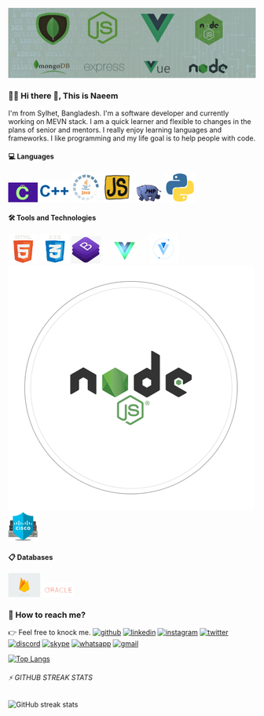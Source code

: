 ![Anurag's GitHub stats](https://github.com/NaeemHaque/NaeemHaque/blob/main/mevn-light.png)

### 👨‍💻 Hi there 👋, This is Naeem
 I'm from Sylhet, Bangladesh. I'm a software developer and currently working on MEVN stack. I am a quick learner and flexible to changes in the plans of senior and mentors. I really enjoy learning languages and frameworks. I like programming and my life goal is to help people with code.

#### 💻 Languages 

<img src="https://github.com/NaeemHaque/NaeemHaque/blob/main/gif/c-2.gif" width="60px">
<img src="https://github.com/NaeemHaque/NaeemHaque/blob/main/gif/c%2B%2B.gif" width="60px">
<img src="https://github.com/NaeemHaque/NaeemHaque/blob/main/gif/java.gif" width="60px">
<img src="https://github.com/NaeemHaque/NaeemHaque/blob/main/gif/js.gif" width="60px">
<img src="https://github.com/NaeemHaque/NaeemHaque/blob/main/gif/php.gif" width="60px">
<img src="https://github.com/NaeemHaque/NaeemHaque/blob/main/gif/python.gif" width="60px">


#### 🛠️ Tools and Technologies

<img src="https://github.com/NaeemHaque/NaeemHaque/blob/main/gif/html.gif" width="60px">
<img src="https://github.com/NaeemHaque/NaeemHaque/blob/main/gif/css.gif" width="60px">
<img src="https://github.com/NaeemHaque/NaeemHaque/blob/main/gif/bootstrap.jpg" width="60px">
<img src="https://github.com/NaeemHaque/NaeemHaque/blob/main/gif/vue.gif" width="90px">
<img src="https://github.com/NaeemHaque/NaeemHaque/blob/main/gif/vuetify.png" width="60px">
<img src="https://github.com/NaeemHaque/NaeemHaque/blob/main/gif/nodejs.gif">
<img src="https://github.com/NaeemHaque/NaeemHaque/blob/main/gif/cisco.gif" width="60px">


#### 📋 Databases

<img src="https://github.com/NaeemHaque/NaeemHaque/blob/main/gif/firebase.gif" width="65px">
<img src="https://github.com/NaeemHaque/NaeemHaque/blob/main/gif/oracle.gif" width="65px">

### 💌 How to reach me?
👉 Feel free to knock me.
[<img src='https://cdn.jsdelivr.net/npm/simple-icons@3.0.1/icons/github.svg' alt='github' height='40'>](https://github.com/NaeemHaque)  [<img src='https://cdn.jsdelivr.net/npm/simple-icons@3.0.1/icons/linkedin.svg' alt='linkedin' height='40'>](https://www.linkedin.com/in/gulam-sarwer-8626101a3/)  [<img src='https://cdn.jsdelivr.net/npm/simple-icons@3.0.1/icons/instagram.svg' alt='instagram' height='40'>](https://www.instagram.com/haque_naeem/)  [<img src='https://cdn.jsdelivr.net/npm/simple-icons@3.0.1/icons/twitter.svg' alt='twitter' height='40'>](https://twitter.com/@NaeemHaque5)  [<img src='https://cdn.jsdelivr.net/npm/simple-icons@3.0.1/icons/discord.svg' alt='discord' height='40'>](https://discord.com/channels/NaeemHaque#7966)  [<img src='https://cdn.jsdelivr.net/npm/simple-icons@3.0.1/icons/skype.svg' alt='skype' height='40'>](https://secure.skype.com/portal/live:.cid.b22eb262fbcfefea)  [<img src='https://cdn.jsdelivr.net/npm/simple-icons@3.0.1/icons/whatsapp.svg' alt='whatsapp' height='40'>](+8801740198856)  [<img src='https://cdn.jsdelivr.net/npm/simple-icons@3.0.1/icons/gmail.svg' alt='gmail' height='40'>](naeemhaque248@gmail.com)  

[![Top Langs](https://github-readme-stats.vercel.app/api/top-langs/?username=NaeemHaque)](https://github.com/anuraghazra/github-readme-stats)
 
###### ⚡ GITHUB STREAK STATS
![GitHub streak stats](https://github-readme-streak-stats.herokuapp.com/?user=NaeemHaque)  
